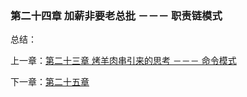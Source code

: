 ### 第二十四章 加薪非要老总批 －－－ 职责链模式

总结：


上一章：[第二十三章 烤羊肉串引来的思考 －－－ 命令模式](https://github.com/zhaodongqiu/design-patterns-by-php/blob/master/files/chapter23.md)

下一章：[第二十五章 ](https://github.com/zhaodongqiu/design-patterns-by-php/blob/master/files/chapter25.md) 